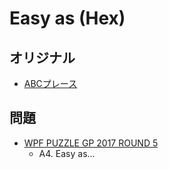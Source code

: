 # Easy as (Hex)

## オリジナル
- [ABCプレース](easyas.md)

## 問題
- [WPF PUZZLE GP 2017 ROUND 5](../questions/wpfpgp2017-5.md)
	- A4. Easy as...
